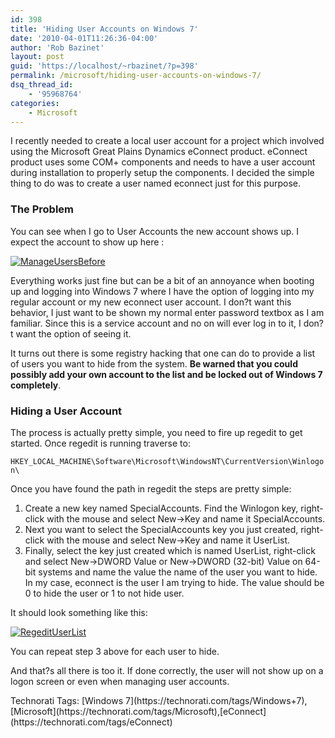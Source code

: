 ```yaml
---
id: 398
title: 'Hiding User Accounts on Windows 7'
date: '2010-04-01T11:26:36-04:00'
author: 'Rob Bazinet'
layout: post
guid: 'https://localhost/~rbazinet/?p=398'
permalink: /microsoft/hiding-user-accounts-on-windows-7/
dsq_thread_id:
    - '95968764'
categories:
    - Microsoft
---
```


I recently needed to create a local user account for a project which involved using the Microsoft Great Plains Dynamics eConnect product. eConnect product uses some COM+ components and needs to have a user account during installation to properly setup the components. I decided the simple thing to do was to create a user named econnect just for this purpose.

### The Problem

You can see when I go to User Accounts the new account shows up. I expect the account to show up here :

[![ManageUsersBefore](https://accidentaltechnologist.com/files/media/image/WindowsLiveWriter/HidingUserAccountsonWindows7_7397/ManageUsersBefore_thumb.png "ManageUsersBefore")](https://accidentaltechnologist.com/files/media/image/WindowsLiveWriter/HidingUserAccountsonWindows7_7397/ManageUsersBefore_2.png)

Everything works just fine but can be a bit of an annoyance when booting up and logging into Windows 7 where I have the option of logging into my regular account or my new econnect user account. I don?t want this behavior, I just want to be shown my normal enter password textbox as I am familiar. Since this is a service account and no on will ever log in to it, I don?t want the option of seeing it.

It turns out there is some registry hacking that one can do to provide a list of users you want to hide from the system. **Be warned that you could possibly add your own account to the list and be locked out of Windows 7 completely**.

### Hiding a User Account

The process is actually pretty simple, you need to fire up regedit to get started. Once regedit is running traverse to:

`HKEY_LOCAL_MACHINE\Software\Microsoft\WindowsNT\CurrentVersion\Winlogon\`

Once you have found the path in regedit the steps are pretty simple:

1. Create a new key named SpecialAccounts. Find the Winlogon key, right-click with the mouse and select New-&gt;Key and name it SpecialAccounts.
2. Next you want to select the SpecialAccounts key you just created, right-click with the mouse and select New-&gt;Key and name it UserList.
3. Finally, select the key just created which is named UserList, right-click and select New-&gt;DWORD Value or New-&gt;DWORD (32-bit) Value on 64-bit systems and name the value the name of the user you want to hide. In my case, econnect is the user I am trying to hide. The value should be 0 to hide the user or 1 to not hide user.
 
It should look something like this:

[![RegeditUserList](https://accidentaltechnologist.com/files/media/image/WindowsLiveWriter/HidingUserAccountsonWindows7_7397/RegeditUserList_thumb.png "RegeditUserList")](https://accidentaltechnologist.com/files/media/image/WindowsLiveWriter/HidingUserAccountsonWindows7_7397/RegeditUserList_2.png)

You can repeat step 3 above for each user to hide.

And that?s all there is too it. If done correctly, the user will not show up on a logon screen or even when managing user accounts.

<div class="wlWriterEditableSmartContent" id="scid:0767317B-992E-4b12-91E0-4F059A8CECA8:acb85da3-b05a-40c5-b77c-bbfe23278806" style="padding-bottom: 0px; margin: 0px; padding-left: 0px; padding-right: 0px; display: inline; float: none; padding-top: 0px">Technorati Tags: [Windows 7](https://technorati.com/tags/Windows+7),[Microsoft](https://technorati.com/tags/Microsoft),[eConnect](https://technorati.com/tags/eConnect)</div>